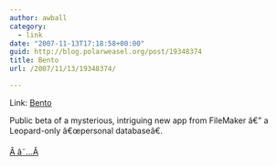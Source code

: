 ```yaml
---
author: awball
category:
  - link
date: "2007-11-13T17:18:58+00:00"
guid: http://blog.polarweasel.org/post/19348374
title: Bento
url: /2007/11/13/19348374/

---
```

Link: [Bento](http://www.bentotrial.com/preview/default.aspx)

Public beta of a mysterious, intriguing new app from FileMaker â€” a Leopard-only â€œpersonal databaseâ€.

[Â â˜…Â](http://daringfireball.net/linked/2007/november#tue-13-bento "Permanent link to â€˜Bentoâ€™")
